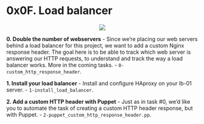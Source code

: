 # 0x0F. Load balancer

<p align="center">
  <img src="https://s3.amazonaws.com/intranet-projects-files/holbertonschool-sysadmin_devops/275/qfdked8.png"/>
</p>

**0. Double the number of webservers** - Since we’re placing our web servers behind a load balancer for this project, we want to add a custom Nginx response header. The goal here is to be able to track which web server is answering our HTTP requests, to understand and track the way a load balancer works. More in the coming tasks. - `0-custom_http_response_header`.

**1. Install your load balancer** - Install and configure HAproxy on your lb-01 server. - `1-install_load_balancer`. 

**2. Add a custom HTTP header with Puppet** - Just as in task #0, we’d like you to automate the task of creating a custom HTTP header response, but with Puppet. - `2-puppet_custom_http_response_header.pp`.
